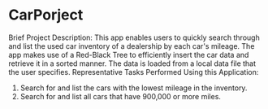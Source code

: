 # CarPorject
Brief Project Description:
This app enables users to quickly search through and list the used car inventory of a dealership
by each car's mileage. The app makes use of a Red-Black Tree to efficiently insert the car data
and retrieve it in a sorted manner. The data is loaded from a local data file that the user
specifies.
Representative Tasks Performed Using this Application:
1. Search for and list the cars with the lowest mileage in the inventory.
2. Search for and list all cars that have 900,000 or more miles.
